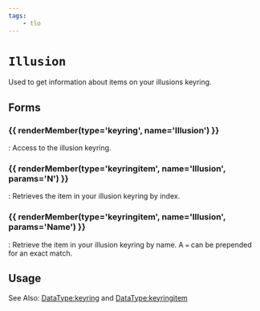 ```yaml
---
tags:
    - tlo
---
```

# `Illusion`

Used to get information about items on your illusions keyring.

## Forms

### {{ renderMember(type='keyring', name='Illusion') }}

:   Access to the illusion keyring.

### {{ renderMember(type='keyringitem', name='Illusion', params='N') }}

:   Retrieves the item in your illusion keyring by index.

### {{ renderMember(type='keyringitem', name='Illusion', params='Name') }}

:   Retrieve the item in your illusion keyring by name. A `=` can be prepended for an exact match.

## Usage

See Also: [DataType:keyring](../data-types/datatype-keyring.md) and [DataType:keyringitem](../data-types/datatype-keyring.md)

[keyring]: ../data-types/datatype-keyring.md
[keyringitem]: ../data-types/datatype-keyringitem.md
